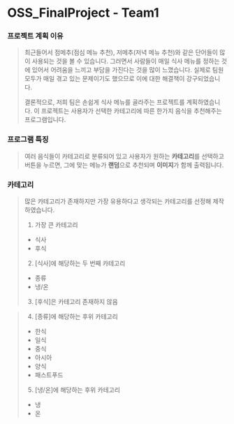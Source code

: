 # OSS_FinalProject - Team1

### 프로젝트 계획 이유
> 최근들어서 점메추(점심 메뉴 추천), 저메추(저녁 메뉴 추천)와 같은 단어들이 많이 사용되는 것을 볼 수 있습니다.
> 그러면서 사람들이 매일 식사 메뉴를 정하는 것에 있어서 어려움을 느끼고 부담을 가진다는 것을 많이 느꼈습니다.
> 실제로 팀원 모두가 매일 겪고 있는 문제이기도 했으므로 이에 대한 해결책이 강구되었습니다.
> 
> 결론적으로, 저희 팀은 손쉽게 식사 메뉴를 골라주는 프로젝트를 계획하였습니다.
> 이 프로젝트는 사용자가 선택한 카테고리에 따른 한가지 음식을 추천해주는 프로그램입니다.

### 프로그램 특징
> 여러 음식들이 카테고리로 분류되어 있고 사용자가 원하는 **카테고리**를 선택하고 버튼을 누르면, 그에 맞는 메뉴가 **랜덤**으로 추천되며 **이미지**가 함께 출력됩니다.

### 카테고리
> 많은 카테고리가 존재하지만 가장 유용하다고 생각되는 카테고리를 선정해 제작하였습니다.
> 1. 가장 큰 카테고리
>   + 식사
>   + 후식
> 2. [식사]에 해당하는 두 번째 카테고리
>   + 종류
>   + 냉/온
> 3. [후식]은 카테고리 존재하지 않음


> 4. [종류]에 해당하는 후위 카테고리
>   + 한식
>   + 일식
>   + 중식
>   + 아시아
>   + 양식
>   + 패스트푸드
> 5. [냉/온]에 해당하는 후위 카테고리
>   + 냉
>   + 온
